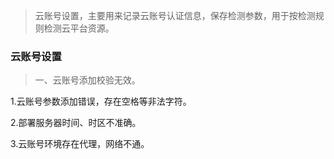 > 云账号设置，主要用来记录云账号认证信息，保存检测参数，用于按检测规则检测云平台资源。

### 云账号设置

> 一、云账号添加校验无效。

1.云账号参数添加错误，存在空格等非法字符。

2.部署服务器时间、时区不准确。

3.云账号环境存在代理，网络不通。



